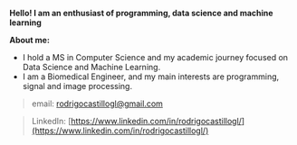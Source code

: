 **Hello! I am an enthusiast of programming, data science and machine learning**

**About me:**
* I hold a MS in Computer Science and my academic journey focused on Data Science and Machine Learning.
* I am a Biomedical Engineer, and my main interests are programming, signal and image processing.

> email: [rodrigocastillogl@gmail.com](rodrigocastillogl@gmail.com)

> LinkedIn: [https://www.linkedin.com/in/rodrigocastillogl/](https://www.linkedin.com/in/rodrigocastillogl/)
